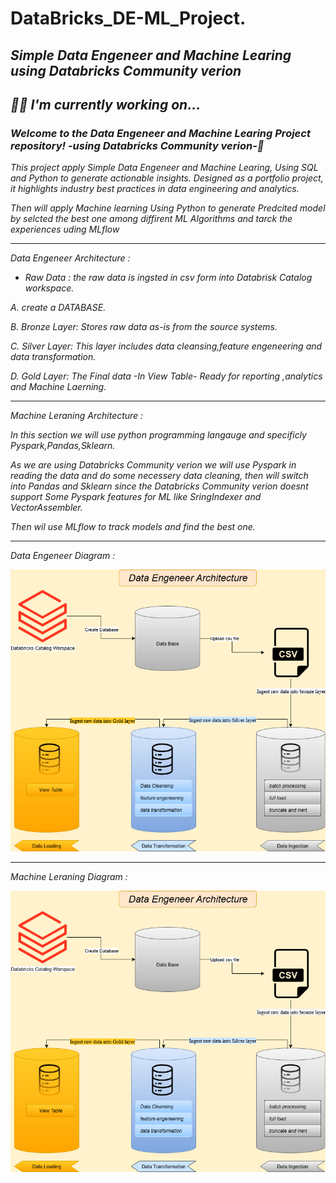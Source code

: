# DataBricks_DE-ML_Project.


## *Simple Data Engeneer and Machine Learing using Databricks Community verion*

## *👩‍💻 I'm currently working on...*

### *Welcome to the Data Engeneer and Machine Learing Project repository!  -using Databricks Community verion-🚀*

*This project apply Simple Data Engeneer and Machine Learing, Using SQL and Python to generate actionable insights. Designed as a portfolio project, it highlights industry best practices in data engineering and analytics.*

*Then will apply Machine learning Using Python to generate Predcited model by selcted the best one among diffirent ML Algorithms and tarck the experiences uding MLflow*

----------

*Data Engeneer Architecture :*

* *Raw Data : the raw data is ingsted in csv form into Databrisk Catalog workspace.*

*A. create a DATABASE.*

*B. Bronze Layer: Stores raw data as-is from the source systems.*

*C. Silver Layer: This layer includes data cleansing,feature engeneering and data transformation.*

*D. Gold Layer: The Final data -In View Table- Ready for reporting ,analytics and Machine Laerning.*

----------

*Machine Leraning Architecture :*

*In this section we will use python programming langauge and specificly Pyspark,Pandas,Sklearn.*

*As we are using Databricks Community verion we will use Pyspark in reading the data and do some necessery data cleaning, then will switch into Pandas and Sklearn since the Databricks Community verion doesnt support Some Pyspark features for ML like SringIndexer and VectorAssembler.*

*Then wil use MLflow to track models and find the best one.*

----------

*Data Engeneer Diagram :*


![logo](DataBricks_DE_ML_Project1.png)


----------

*Machine Leraning Diagram :*


![logo](DataBricks_DE_ML_Project1.png)
